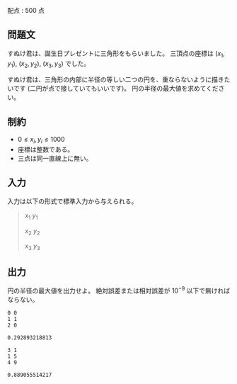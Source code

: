 配点 : $500$ 点

## 問題文

すぬけ君は、誕生日プレゼントに三角形をもらいました。
三頂点の座標は $(x_1, y_1)$, $(x_2, y_2)$, $(x_3, y_3)$ でした。

すぬけ君は、三角形の内部に半径の等しい二つの円を、重ならないように描きたいです (二円が点で接していてもいいです)。
円の半径の最大値を求めてください。

## 制約

- $0 \leq x_i, y_i \leq 1000$
- 座標は整数である。
- 三点は同一直線上に無い。

## 入力

入力は以下の形式で標準入力から与えられる。

> $x_1$ $y_1$
> 
> $x_2$ $y_2$
> 
> $x_3$ $y_3$

## 出力

円の半径の最大値を出力せよ。
絶対誤差または相対誤差が $10^{-9}$ 以下で無ければならない。

```input1
0 0
1 1
2 0
```

```output1
0.292893218813
```

```input2
3 1
1 5
4 9
```

```output2
0.889055514217
```